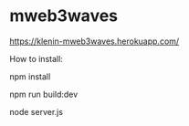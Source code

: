 # mweb3waves

https://klenin-mweb3waves.herokuapp.com/

How to install:

npm install

npm run build:dev

node server.js